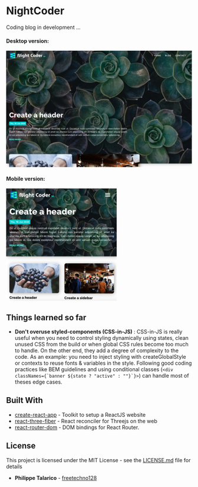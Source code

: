 # NightCoder

Coding blog in development ... 

#### Desktop version:
<img src="https://github.com/freetechno128/nightcoder/raw/master/preview.png" width="700">

#### Mobile version:
<img src="https://github.com/freetechno128/nightcoder/raw/master/preview_mobile.png" width="300px">


## Things learned so far

* **Don't overuse styled-components (CSS-in-JS)** : CSS-in-JS is really useful when you need to control styling dynamically using states, clean unused CSS from the build or when global CSS rules become too much to handle. On the other end, they add a degree of complexity to the code. As an example: you need to inject styling with createGlobalStyle or contexts to reuse fonts & variables in the style. Following good coding practices like BEM guidelines and using conditional classes (``<div classNames={`banner ${state ? "active" : ""}`}>``) can handle most of theses edge cases.

## Built With

* [create-react-app](https://github.com/facebook/create-react-app) - Toolkit to setup a ReactJS website
* [react-three-fiber](https://github.com/react-spring/react-three-fiber) -  React reconciler for Threejs on the web
* [react-router-dom](https://www.npmjs.com/package/react-router-dom) - DOM bindings for React Router.



## License

This project is licensed under the MIT License - see the [LICENSE.md](LICENSE.md) file for details

* **Philippe Talarico** - [freetechno128](https://github.com/freetechno128)
